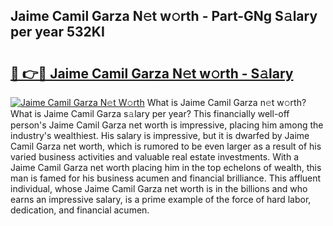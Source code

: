 ## Jaime Camil Garza N𝚎t w𝚘rth - Part-GNg S𝚊lary per year 532KI

# <h2><a href="http://gc48hx.nevu.top/?p=Jaime+Camil+Garza">🔗 👉🔴 Jaime Camil Garza N𝚎t w𝚘rth - S𝚊lary</a></h2>

[![Jaime Camil Garza N𝚎t W𝚘rth](https://i.imgur.com/Oavwk0R.jpeg)](http://gc48hx.nevu.top/?p=Jaime+Camil+Garza)
What is Jaime Camil Garza n𝚎t w𝚘rth? What is Jaime Camil Garza s𝚊lary per year?
This financially well-off person's Jaime Camil Garza net worth is impressive, placing him among the industry's wealthiest. His salary is impressive, but it is dwarfed by Jaime Camil Garza net worth, which is rumored to be even larger as a result of his varied business activities and valuable real estate investments. With a Jaime Camil Garza net worth placing him in the top echelons of wealth, this man is famed for his business acumen and financial brilliance. This affluent individual, whose Jaime Camil Garza net worth is in the billions and who earns an impressive salary, is a prime example of the force of hard labor, dedication, and financial acumen.
